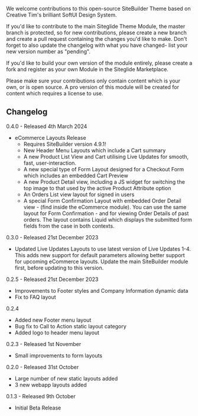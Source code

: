 We welcome contributions to this open-source SiteBuilder Theme based on Creative Tim's brilliant SoftUI Design System. 

If you'd like to contribute to the main Siteglide Theme Module, the master branch is protected, so for new contributions, please create a new branch and create a pull request containing the changes you'd like to make. Don't forget to also update the changelog with what you have changed- list your new version number as "pending".

If you'd like to build your own version of the module entirely, please create a fork and register as your own Module in the Siteglide Marketplace.

Please make sure your contributions only contain content which is your own, or is open source. A pro version of this module will be created for content which requires a license to use. 

## Changelog

0.4.0 - Released 4th March 2024

- eCommerce Layouts Release
  - Requires SiteBuilder version 4.9.1!
  - New Header Menu Layouts which include a Cart summary
  - A new Product List View and Cart utilising Live Updates for smooth, fast, user-interaction.
  - A new special type of Form Layout designed for a Checkout Form which includes an embedded Cart Preview
  - A new Product Detail view, including a JS widget for switching the top image to that used by the active Product Attribute option
  - An Orders List view layout for signed in users
  - A special Form Confirmation Layout with embedded Order Detail view - (find inside the eCommerce module). You can use the same layout for Form Confirmation - and for viewing Order Details of past orders. The layout contains Liquid which displays the submitted form fields from the case in both contexts.

0.3.0 - Released 21st December 2023

- Updated Live Updates Layouts to use latest version of Live Updates 1-4. This adds new support for default parameters allowing better support for upcoming eCommerce layouts. Update the main SiteBuilder module first, before updating to this version.

0.2.5 - Released 21st December 2023

- Improvements to Footer styles and Company Information dynamic data
- Fix to FAQ layout

0.2.4

- Added new Footer menu layout
- Bug fix to Call to Action static layout category
- Added logo to header menu layout

0.2.3 - Released 1st November

- Small improvements to form layouts

0.2.0 - Released 31st October

- Large number of new static layouts added
- 3 new webapp layouts added

0.1.3 - Released 9th October

- Initial Beta Release
